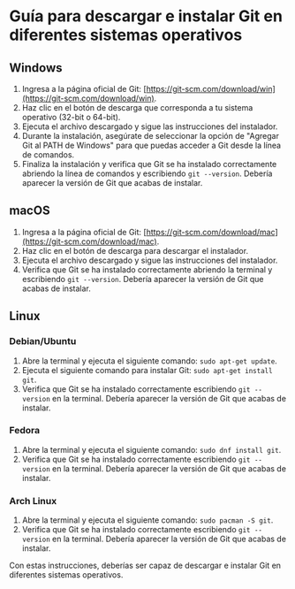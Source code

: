 # Guía para descargar e instalar Git en diferentes sistemas operativos

## Windows

1.  Ingresa a la página oficial de Git: [https://git-scm.com/download/win](https://git-scm.com/download/win).
2.  Haz clic en el botón de descarga que corresponda a tu sistema operativo (32-bit o 64-bit).
3.  Ejecuta el archivo descargado y sigue las instrucciones del instalador.
4.  Durante la instalación, asegúrate de seleccionar la opción de "Agregar Git al PATH de Windows" para que puedas acceder a Git desde la línea de comandos.
5.  Finaliza la instalación y verifica que Git se ha instalado correctamente abriendo la línea de comandos y escribiendo `git --version`. Debería aparecer la versión de Git que acabas de instalar.

## macOS

1.  Ingresa a la página oficial de Git: [https://git-scm.com/download/mac](https://git-scm.com/download/mac).
2.  Haz clic en el botón de descarga para descargar el instalador.
3.  Ejecuta el archivo descargado y sigue las instrucciones del instalador.
4.  Verifica que Git se ha instalado correctamente abriendo la terminal y escribiendo `git --version`. Debería aparecer la versión de Git que acabas de instalar.

## Linux

### Debian/Ubuntu

1.  Abre la terminal y ejecuta el siguiente comando: `sudo apt-get update`.
2.  Ejecuta el siguiente comando para instalar Git: `sudo apt-get install git`.
3.  Verifica que Git se ha instalado correctamente escribiendo `git --version` en la terminal. Debería aparecer la versión de Git que acabas de instalar.

### Fedora

1.  Abre la terminal y ejecuta el siguiente comando: `sudo dnf install git`.
2.  Verifica que Git se ha instalado correctamente escribiendo `git --version` en la terminal. Debería aparecer la versión de Git que acabas de instalar.

### Arch Linux

1.  Abre la terminal y ejecuta el siguiente comando: `sudo pacman -S git`.
2.  Verifica que Git se ha instalado correctamente escribiendo `git --version` en la terminal. Debería aparecer la versión de Git que acabas de instalar.

Con estas instrucciones, deberías ser capaz de descargar e instalar Git en diferentes sistemas operativos.
